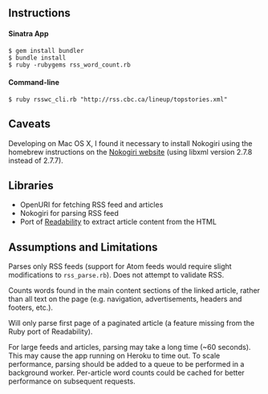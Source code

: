 ## Instructions

#### Sinatra App

    $ gem install bundler
    $ bundle install
    $ ruby -rubygems rss_word_count.rb

#### Command-line

	$ ruby rsswc_cli.rb "http://rss.cbc.ca/lineup/topstories.xml"


## Caveats

Developing on Mac OS X, I found it necessary to install Nokogiri using the homebrew instructions on the [Nokogiri website](http://nokogiri.org/tutorials/installing_nokogiri.html) (using libxml version 2.7.8 instead of 2.7.7).

## Libraries

- OpenURI for fetching RSS feed and articles
- Nokogiri for parsing RSS feed
- Port of [Readability](http://code.google.com/p/arc90labs-readability/) to extract article content from the HTML 

## Assumptions and Limitations

Parses only RSS feeds (support for Atom feeds would require slight modifications to `rss_parse.rb`). Does not attempt to validate RSS.

Counts words found in the main content sections of the linked article, rather than all text on the page (e.g. navigation, advertisements, headers and footers, etc.).

Will only parse first page of a paginated article (a feature missing from the Ruby port of Readability).

For large feeds and articles, parsing may take a long time (~60 seconds). This may cause the app running on Heroku to time out. To scale performance, parsing should be added to a queue to be performed in a background worker. Per-article word counts could be cached for better performance on subsequent requests.

